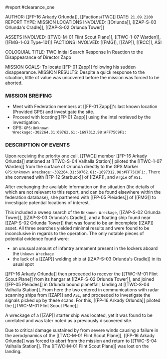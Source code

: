 #report #clearance_one 

AUTHOR: [[FP-16 Arkady Orlunda]], [[Factions/TWC]]
DATE: `21.09.2200`
REPORT TYPE: MISSION
LOCATIONS INVOLVED: [[Orlunda]], [[ZAP-S-03 Orlunda's Cradle]], [[ZAP-S-02 Orlunda Tower]]

ASSETS INVOLVED: [[TWC-M-01 Flint Scout Plane]], [[TWC-1-07 Warden]], [[FMG-1-03 Type-101]]
FACTIONS INVOLVED: [[FMG]], [[ZAP]], [[RCC]], ASI

COLOQUIAL TITLE: TWC Initial Search Response In Reaction to the Disappearance of Director Zapp

MISSION GOALS: To locate [[FP-01 Zapp]] following his sudden disappearance.
MISSION RESULTS: Despite a quick response to the situation, little of value was uncovered before the mission was forced to be aborted.

### MISSION BREIFING
- Meet with Federation members at [[FP-01 Zapp]]'s last known location (Provided GPS) and investigate the site.
- Proceed with locating[[FP-01 Zapp]] using the intel retrieved by the investigation.
- GPS: `GPS:Unknown Wreckage:-302264.31:69762.61:-1697312.98:#FF75C9F1:`
### DESCRIPTION OF EVENTS
Upon receiving the priority one call, [[TWC]] member [[FP-16 Arkady Orlunda]] stationed at [[TWC-S-04 Valhalla Station]] piloted the [[TWC-1-07 Warden]] from the surface of Orlunda directly to the GPS Marker `GPS:Unknown Wreckage:-302264.31:69762.61:-1697312.98:#FF75C9F1:`. There she convened with [[FP-12 Starbuck]] of  [[ZAP]], and `Argie` of `ASI`.

After exchanging the available information on the situation (the details of which are not relevant to this report, and can be found elsewhere within the federation database), she partnered with [[FP-05 Pleiades]] of [[FMG]] to investigate potential locations of interest.

This included a sweep search of the `Unknown Wreckage`, [[ZAP-S-02 Orlunda Tower]], [[ZAP-S-03 Orlunda's Cradle]], and a floating ship found near [[ZAP-S-02 Orlunda Tower]] that was found to be an incomplete [[ZAP]] asset. All three searches yielded minimal results and were found to be inconclusive in regards to the operation. The only notable pieces of potential evidence found were:
- an unusual amount of infantry armament present in the lockers aboard the `Unkown Wreckage`
- the lack of a [[ZAP]] welding ship at [[ZAP-S-03 Orlunda's Cradle]] in its usual spot

[[FP-16 Arkady Orlunda]] then proceeded to recover the [[TWC-M-01 Flint Scout Plane]] from its hangar at [[ZAP-S-02 Orlunda Tower]], and joined [[FP-05 Pleiades]] in Orlunda bound planetfall, landing at [[TWC-S-04 Valhalla Station]]. From here the two entered in communications with radar scanning ships from [[ZAP]] and `ASI`, and proceeded to investigate the signals picked up by these scans. For this, [[FP-16 Arkady Orlunda]] piloted the [[TWC-M-01 Flint Scout Plane]]

A wreckage of a [[ZAP]] starter ship was located, yet it was found to be unrelated and was later noted as a previously discovered site.

Due to critical damage sustained by from severe winds causing a failure in the aerodynamics of the [[TWC-M-01 Flint Scout Plane]], [[FP-16 Arkady Orlunda]] was forced to abort from the mission and return to [[TWC-S-04 Valhalla Station]]. The [[TWC-M-01 Flint Scout Plane]] was lost on the landing.